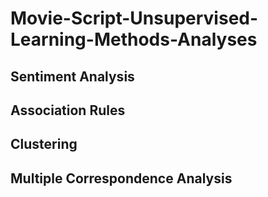 # Movie-Script-Unsupervised-Learning-Methods-Analyses

## Sentiment Analysis

## Association Rules

## Clustering

## Multiple Correspondence Analysis